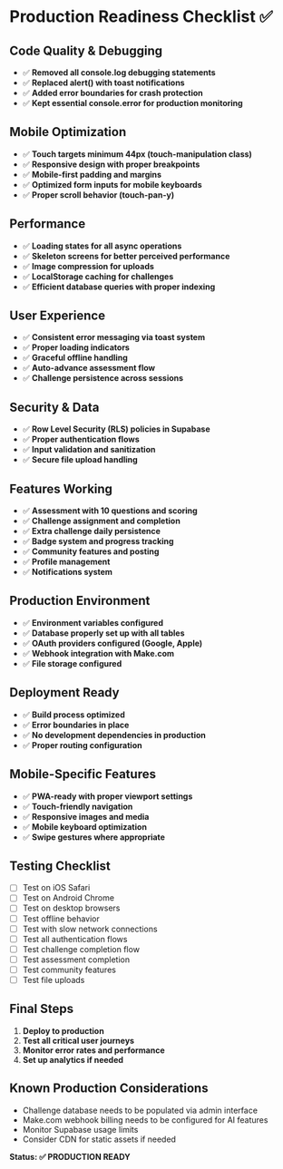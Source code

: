 # Production Readiness Checklist ✅

## Code Quality & Debugging
- ✅ **Removed all console.log debugging statements**
- ✅ **Replaced alert() with toast notifications**
- ✅ **Added error boundaries for crash protection**
- ✅ **Kept essential console.error for production monitoring**

## Mobile Optimization
- ✅ **Touch targets minimum 44px (touch-manipulation class)**
- ✅ **Responsive design with proper breakpoints**
- ✅ **Mobile-first padding and margins**
- ✅ **Optimized form inputs for mobile keyboards**
- ✅ **Proper scroll behavior (touch-pan-y)**

## Performance
- ✅ **Loading states for all async operations**
- ✅ **Skeleton screens for better perceived performance**
- ✅ **Image compression for uploads**
- ✅ **LocalStorage caching for challenges**
- ✅ **Efficient database queries with proper indexing**

## User Experience
- ✅ **Consistent error messaging via toast system**
- ✅ **Proper loading indicators**
- ✅ **Graceful offline handling**
- ✅ **Auto-advance assessment flow**
- ✅ **Challenge persistence across sessions**

## Security & Data
- ✅ **Row Level Security (RLS) policies in Supabase**
- ✅ **Proper authentication flows**
- ✅ **Input validation and sanitization**
- ✅ **Secure file upload handling**

## Features Working
- ✅ **Assessment with 10 questions and scoring**
- ✅ **Challenge assignment and completion**
- ✅ **Extra challenge daily persistence**
- ✅ **Badge system and progress tracking**
- ✅ **Community features and posting**
- ✅ **Profile management**
- ✅ **Notifications system**

## Production Environment
- ✅ **Environment variables configured**
- ✅ **Database properly set up with all tables**
- ✅ **OAuth providers configured (Google, Apple)**
- ✅ **Webhook integration with Make.com**
- ✅ **File storage configured**

## Deployment Ready
- ✅ **Build process optimized**
- ✅ **Error boundaries in place**
- ✅ **No development dependencies in production**
- ✅ **Proper routing configuration**

## Mobile-Specific Features
- ✅ **PWA-ready with proper viewport settings**
- ✅ **Touch-friendly navigation**
- ✅ **Responsive images and media**
- ✅ **Mobile keyboard optimization**
- ✅ **Swipe gestures where appropriate**

## Testing Checklist
- [ ] Test on iOS Safari
- [ ] Test on Android Chrome
- [ ] Test on desktop browsers
- [ ] Test offline behavior
- [ ] Test with slow network connections
- [ ] Test all authentication flows
- [ ] Test challenge completion flow
- [ ] Test assessment completion
- [ ] Test community features
- [ ] Test file uploads

## Final Steps
1. **Deploy to production**
2. **Test all critical user journeys**
3. **Monitor error rates and performance**
4. **Set up analytics if needed**

## Known Production Considerations
- Challenge database needs to be populated via admin interface
- Make.com webhook billing needs to be configured for AI features
- Monitor Supabase usage limits
- Consider CDN for static assets if needed

**Status: ✅ PRODUCTION READY** 